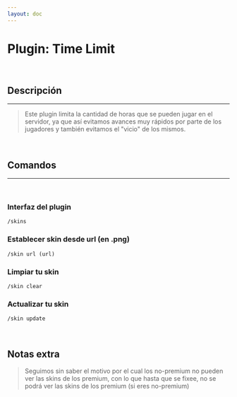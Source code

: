 ```yaml
---
layout: doc
---
```


# Plugin: Time Limit

<br/>

## Descripción

---

> Este plugin limita la cantidad de horas que se pueden jugar en el servidor, ya que así evitamos avances muy rápidos por parte de los jugadores y también evitamos el "vicio" de los mismos.

<br/>

## Comandos

---

<br/>

### Interfaz del plugin

```
/skins
```

### Establecer skin desde url (en .png)

```
/skin url (url)
```

### Limpiar tu skin

```
/skin clear
```

### Actualizar tu skin

```
/skin update
```

<br />

## Notas extra

> Seguimos sin saber el motivo por el cual los no-premium no pueden ver las skins de los premium, con lo que hasta que se fixee, no se podrá ver las skins de los premium (si eres no-premium)
